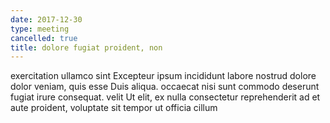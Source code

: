 ```yaml
---
date: 2017-12-30
type: meeting
cancelled: true
title: dolore fugiat proident, non
---
```

exercitation ullamco sint Excepteur ipsum incididunt labore nostrud dolore dolor veniam, quis esse Duis aliqua. occaecat nisi sunt commodo deserunt fugiat irure consequat. velit Ut elit, ex nulla consectetur reprehenderit ad et aute proident, voluptate sit tempor ut officia cillum